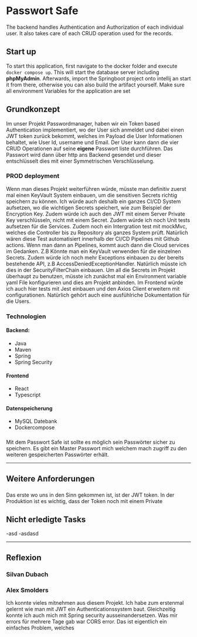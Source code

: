 # Passwort Safe

The backend handles Authentication and Authorization of each individual user. It also takes care of each CRUD operation used for the records.

## **Start up**
To start this application, first navigate to the docker folder and execute ```docker compose up```. This will start the database server including **phpMyAdmin**. Afterwards, import the Springboot project onto intellij an start it from there, otherwise you can also build the artifact yourself. Make sure all environment Variables for the application are set

## **Grundkonzept**
Im unser Projekt Passwordmanager, haben wir ein Token based Authentication implementiert, wo der User sich anmeldet und dabei einen JWT token zurück bekommt, welches im Payload die User Informationen behaltet, wie User Id, username und Email. Der User kann dann die vier CRUD Operationen auf seine **eigene** Passwort liste durchführen. Das Passwort wird dann über http ans Backend gesendet und dieser entschlüsselt dies mit einer Symmetrischen Verschlüsselung.

### PROD deployment
Wenn man dieses Projekt weiterführen würde, müsste man definitiv zuerst mal einen KeyVault System einbauen, um die sensitiven Secrets richtig speichern zu können. Ich würde auch deshalb ein ganzes CI/CD System aufsetzen, wo die wichtigen Secrets speichert, wie zum Beispiel der Encryption Key. Zudem würde ich auch den JWT mit einem Server Private Key verschlüsseln, nicht mit einem Secret. Zudem würde ich noch Unit tests aufsetzen für die Services. Zudem noch ein Intergration test mit mockMvc, welches die Controller bis zu Repository als ganzes System prüft. Natürlich wären diese Test automatisiert innerhalb der CI/CD Pipelines mit Github actions. Wenn man dann an Pipelines, kommt auch dann die Cloud services im Gedanken. Z.B Könnte man ein KeyVault verwenden für die einzelnen Secrets. Zudem würde ich noch mehr Exceptions einbauen zu der bereits bestehende API, z.B AccessDeniedExceptionHandler. Natürlich müsste ich dies in der SecurityFilterChain einbauen. Um all die Secrets im Projekt überhaupt zu benutzen, müsste ich zunächst mal ein Environment variable yaml File konfigurieren und dies am Projekt anbinden. Im Frontend würde ich auch hier tests mit Jest einbauen und den Axios Client erweitern mit configurationen. Natürlich gehört auch eine ausfühlriche Dokumentation für die Users.
### Technologien

#### Backend:
- Java
- Maven
- Spring
- Spring Security

#### Frontend
- React
- Typescript

#### Datenspeicherung
- MySQL Datebank
- Dockercompose

###
Mit dem Passwort Safe ist sollte es möglich sein Passwörter sicher zu speichern. Es gibt ein Master Passwort mich welchem mach zugriff zu den weiteren gespeicherten Passwörter erhält.

---

## **Weitere Anforderungen**

###
Das erste wo uns in den Sinn gekommen ist, ist der JWT token. In der Produktion ist es wichtig, dass der Token noch mit einem Private

## **Nicht erledigte Tasks**
-asd
-asdasd


---

## **Reflexion**

### Silvan Dubach

###


### Alex Smolders
Ich konnte vieles mitnehmen aus diesem Projekt. Ich habe zum erstenmal gelernt wie man mit JWT ein Authenticationssystem baut. Gleichzeitig konnte ich auch mich mit Spring security ausseinandersetzen. Was mir errors für mehrere Tage gab war CORS error. Das ist eigentlich ein einfaches Problem, welches